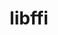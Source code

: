 ---
title: "libffi"
layout: cache
categories: [package, develop-2024-05-26]
meta: {"versions": ["3.4.4", "3.4.6"], "compilers": ["apple-clang@=15.0.0", "cce@=15.0.1", "gcc@=10.2.1", "gcc@=10.3.0", "gcc@=11.1.0", "gcc@=11.4.0", "gcc@=12.3.0", "gcc@=7.3.1", "gcc@=7.5.0", "gcc@=9.4.0", "oneapi@=2023.2.0", "oneapi@=2024.0.0"], "oss": ["amzn2", "centos7", "rhel8", "sle_hpc15", "ubuntu18.04", "ubuntu20.04", "ubuntu22.04", "ventura"], "platforms": ["darwin", "linux"], "targets": ["aarch64", "neoverse_n1", "neoverse_v1", "neoverse_v2", "ppc64le", "x86_64_v3", "x86_64_v4", "zen4"], "stacks": ["aws-isc", "aws-isc-aarch64", "aws-pcluster-neoverse_v1", "aws-pcluster-x86_64_v4", "build_systems", "data-vis-sdk", "developer-tools", "developer-tools-manylinux2014", "e4s", "e4s-cray-rhel", "e4s-cray-sles", "e4s-neoverse-v2", "e4s-neoverse_v1", "e4s-oneapi", "e4s-power", "e4s-rocm-external", "ml-darwin-aarch64-mps", "ml-linux-x86_64-cpu", "ml-linux-x86_64-cuda", "radiuss", "radiuss-aws", "radiuss-aws-aarch64", "root", "tutorial"], "num_specs": 22, "num_specs_by_stack": {"ml-darwin-aarch64-mps": 1, "root": 22, "radiuss-aws-aarch64": 2, "aws-isc-aarch64": 2, "aws-pcluster-neoverse_v1": 2, "aws-pcluster-x86_64_v4": 4, "radiuss-aws": 1, "aws-isc": 1, "e4s-cray-rhel": 1, "developer-tools-manylinux2014": 1, "e4s-cray-sles": 1, "e4s-power": 1, "build_systems": 1, "radiuss": 1, "developer-tools": 1, "data-vis-sdk": 1, "e4s-neoverse_v1": 1, "e4s-neoverse-v2": 1, "e4s": 1, "tutorial": 2, "ml-linux-x86_64-cuda": 1, "ml-linux-x86_64-cpu": 1, "e4s-rocm-external": 1, "e4s-oneapi": 1}}
spec_details: [{"hash": "ujrge3i7ua3wfarv74ujbpolup2kf5j7", "compiler": "apple-clang@=15.0.0", "versions": ["3.4.6"], "os": "ventura", "platform": "darwin", "target": "aarch64", "variants": ["build_system=autotools"], "stacks": ["ml-darwin-aarch64-mps", "root"], "size": "-", "tarball": "https://binaries.spack.io/develop-2024-05-26/build_cache/darwin-ventura-aarch64/apple-clang-15.0.0/libffi-3.4.6/darwin-ventura-aarch64-apple-clang-15.0.0-libffi-3.4.6-ujrge3i7ua3wfarv74ujbpolup2kf5j7.spack"}, {"hash": "ltd6z2iy6mvymgn2elmfzkf6hgjlobo3", "compiler": "gcc@=7.3.1", "versions": ["3.4.6"], "os": "amzn2", "platform": "linux", "target": "aarch64", "variants": ["build_system=autotools"], "stacks": ["root", "radiuss-aws-aarch64", "aws-isc-aarch64"], "size": "-", "tarball": "https://binaries.spack.io/develop-2024-05-26/build_cache/linux-amzn2-aarch64/gcc-7.3.1/libffi-3.4.6/linux-amzn2-aarch64-gcc-7.3.1-libffi-3.4.6-ltd6z2iy6mvymgn2elmfzkf6hgjlobo3.spack"}, {"hash": "syssnqbyifyqvpoddhyvxxfrqrw7vpyi", "compiler": "gcc@=12.3.0", "versions": ["3.4.6"], "os": "amzn2", "platform": "linux", "target": "neoverse_n1", "variants": ["build_system=autotools"], "stacks": ["aws-pcluster-neoverse_v1", "root"], "size": "-", "tarball": "https://binaries.spack.io/develop-2024-05-26/build_cache/linux-amzn2-neoverse_n1/gcc-12.3.0/libffi-3.4.6/linux-amzn2-neoverse_n1-gcc-12.3.0-libffi-3.4.6-syssnqbyifyqvpoddhyvxxfrqrw7vpyi.spack"}, {"hash": "7i2q44gfbimldfqgm2x3bauizywxqwb5", "compiler": "gcc@=7.3.1", "versions": ["3.4.6"], "os": "amzn2", "platform": "linux", "target": "neoverse_n1", "variants": ["build_system=autotools"], "stacks": ["root", "radiuss-aws-aarch64", "aws-isc-aarch64"], "size": "-", "tarball": "https://binaries.spack.io/develop-2024-05-26/build_cache/linux-amzn2-neoverse_n1/gcc-7.3.1/libffi-3.4.6/linux-amzn2-neoverse_n1-gcc-7.3.1-libffi-3.4.6-7i2q44gfbimldfqgm2x3bauizywxqwb5.spack"}, {"hash": "cf2abwnxuswoc6lhloaqehisfu2tkpey", "compiler": "gcc@=12.3.0", "versions": ["3.4.6"], "os": "amzn2", "platform": "linux", "target": "neoverse_v1", "variants": ["build_system=autotools"], "stacks": ["aws-pcluster-neoverse_v1", "root"], "size": "-", "tarball": "https://binaries.spack.io/develop-2024-05-26/build_cache/linux-amzn2-neoverse_v1/gcc-12.3.0/libffi-3.4.6/linux-amzn2-neoverse_v1-gcc-12.3.0-libffi-3.4.6-cf2abwnxuswoc6lhloaqehisfu2tkpey.spack"}, {"hash": "hzicujelxbmcgdpmvfffisouewoje4cz", "compiler": "gcc@=12.3.0", "versions": ["3.4.6"], "os": "amzn2", "platform": "linux", "target": "x86_64_v3", "variants": ["build_system=autotools"], "stacks": ["aws-pcluster-x86_64_v4", "root"], "size": "-", "tarball": "https://binaries.spack.io/develop-2024-05-26/build_cache/linux-amzn2-x86_64_v3/gcc-12.3.0/libffi-3.4.6/linux-amzn2-x86_64_v3-gcc-12.3.0-libffi-3.4.6-hzicujelxbmcgdpmvfffisouewoje4cz.spack"}, {"hash": "evufwyzf5mlf63fmm2jjxwbrphlo6g7y", "compiler": "gcc@=7.3.1", "versions": ["3.4.6"], "os": "amzn2", "platform": "linux", "target": "x86_64_v3", "variants": ["build_system=autotools"], "stacks": ["radiuss-aws", "root", "aws-isc"], "size": "-", "tarball": "https://binaries.spack.io/develop-2024-05-26/build_cache/linux-amzn2-x86_64_v3/gcc-7.3.1/libffi-3.4.6/linux-amzn2-x86_64_v3-gcc-7.3.1-libffi-3.4.6-evufwyzf5mlf63fmm2jjxwbrphlo6g7y.spack"}, {"hash": "dm6rc4khdnjsne2voqnr7trndze7o7oi", "compiler": "cce@=15.0.1", "versions": ["3.4.6"], "os": "rhel8", "platform": "linux", "target": "zen4", "variants": ["build_system=autotools"], "stacks": ["e4s-cray-rhel", "root"], "size": "-", "tarball": "https://binaries.spack.io/develop-2024-05-26/build_cache/linux-rhel8-zen4/cce-15.0.1/libffi-3.4.6/linux-rhel8-zen4-cce-15.0.1-libffi-3.4.6-dm6rc4khdnjsne2voqnr7trndze7o7oi.spack"}, {"hash": "3g2ujkbejcf4qntr7lzo7weyytxovcr6", "compiler": "gcc@=10.2.1", "versions": ["3.4.6"], "os": "centos7", "platform": "linux", "target": "x86_64_v3", "variants": ["build_system=autotools"], "stacks": ["root", "developer-tools-manylinux2014"], "size": "-", "tarball": "https://binaries.spack.io/develop-2024-05-26/build_cache/linux-centos7-x86_64_v3/gcc-10.2.1/libffi-3.4.6/linux-centos7-x86_64_v3-gcc-10.2.1-libffi-3.4.6-3g2ujkbejcf4qntr7lzo7weyytxovcr6.spack"}, {"hash": "px4wiix3du33w72iyx5ml5im7ep5qj2g", "compiler": "oneapi@=2023.2.0", "versions": ["3.4.6"], "os": "amzn2", "platform": "linux", "target": "x86_64_v3", "variants": ["build_system=autotools"], "stacks": ["aws-pcluster-x86_64_v4", "root"], "size": "-", "tarball": "https://binaries.spack.io/develop-2024-05-26/build_cache/linux-amzn2-x86_64_v3/oneapi-2023.2.0/libffi-3.4.6/linux-amzn2-x86_64_v3-oneapi-2023.2.0-libffi-3.4.6-px4wiix3du33w72iyx5ml5im7ep5qj2g.spack"}, {"hash": "4fzn2ajapfxnhq2nnmlrdzwj2n6lqtge", "compiler": "gcc@=12.3.0", "versions": ["3.4.6"], "os": "amzn2", "platform": "linux", "target": "x86_64_v4", "variants": ["build_system=autotools"], "stacks": ["aws-pcluster-x86_64_v4", "root"], "size": "-", "tarball": "https://binaries.spack.io/develop-2024-05-26/build_cache/linux-amzn2-x86_64_v4/gcc-12.3.0/libffi-3.4.6/linux-amzn2-x86_64_v4-gcc-12.3.0-libffi-3.4.6-4fzn2ajapfxnhq2nnmlrdzwj2n6lqtge.spack"}, {"hash": "zwgsimbzk4m5qcpxjrxzx4mri3eknm75", "compiler": "oneapi@=2023.2.0", "versions": ["3.4.6"], "os": "amzn2", "platform": "linux", "target": "x86_64_v4", "variants": ["build_system=autotools"], "stacks": ["aws-pcluster-x86_64_v4", "root"], "size": "-", "tarball": "https://binaries.spack.io/develop-2024-05-26/build_cache/linux-amzn2-x86_64_v4/oneapi-2023.2.0/libffi-3.4.6/linux-amzn2-x86_64_v4-oneapi-2023.2.0-libffi-3.4.6-zwgsimbzk4m5qcpxjrxzx4mri3eknm75.spack"}, {"hash": "zmgfnpiryh2lppesvx7g2gxxsr6itynt", "compiler": "gcc@=10.3.0", "versions": ["3.4.6"], "os": "sle_hpc15", "platform": "linux", "target": "x86_64_v4", "variants": ["build_system=autotools"], "stacks": ["root", "e4s-cray-sles"], "size": "-", "tarball": "https://binaries.spack.io/develop-2024-05-26/build_cache/linux-sle_hpc15-x86_64_v4/gcc-10.3.0/libffi-3.4.6/linux-sle_hpc15-x86_64_v4-gcc-10.3.0-libffi-3.4.6-zmgfnpiryh2lppesvx7g2gxxsr6itynt.spack"}, {"hash": "r7cdg7wcv52twxp5v5vxwjun3imgcitd", "compiler": "gcc@=9.4.0", "versions": ["3.4.4"], "os": "ubuntu20.04", "platform": "linux", "target": "ppc64le", "variants": ["build_system=autotools", "patches=070b1f3"], "stacks": ["root", "e4s-power"], "size": "-", "tarball": "https://binaries.spack.io/develop-2024-05-26/build_cache/linux-ubuntu20.04-ppc64le/gcc-9.4.0/libffi-3.4.4/linux-ubuntu20.04-ppc64le-gcc-9.4.0-libffi-3.4.4-r7cdg7wcv52twxp5v5vxwjun3imgcitd.spack"}, {"hash": "4x7ln7nhrlf5iknqpsyufrsdiab2i7q7", "compiler": "gcc@=7.5.0", "versions": ["3.4.6"], "os": "ubuntu18.04", "platform": "linux", "target": "x86_64_v3", "variants": ["build_system=autotools"], "stacks": ["root", "build_systems", "radiuss", "developer-tools"], "size": "-", "tarball": "https://binaries.spack.io/develop-2024-05-26/build_cache/linux-ubuntu18.04-x86_64_v3/gcc-7.5.0/libffi-3.4.6/linux-ubuntu18.04-x86_64_v3-gcc-7.5.0-libffi-3.4.6-4x7ln7nhrlf5iknqpsyufrsdiab2i7q7.spack"}, {"hash": "gj5f5oectffx73inwysjyno5sl7afjzr", "compiler": "gcc@=11.1.0", "versions": ["3.4.6"], "os": "ubuntu20.04", "platform": "linux", "target": "x86_64_v3", "variants": ["build_system=autotools"], "stacks": ["data-vis-sdk", "root"], "size": "-", "tarball": "https://binaries.spack.io/develop-2024-05-26/build_cache/linux-ubuntu20.04-x86_64_v3/gcc-11.1.0/libffi-3.4.6/linux-ubuntu20.04-x86_64_v3-gcc-11.1.0-libffi-3.4.6-gj5f5oectffx73inwysjyno5sl7afjzr.spack"}, {"hash": "nn5wmakc7fm4lc65roieiwbqb4nhsobu", "compiler": "gcc@=11.4.0", "versions": ["3.4.4"], "os": "ubuntu22.04", "platform": "linux", "target": "neoverse_v1", "variants": ["build_system=autotools", "patches=070b1f3"], "stacks": ["root", "e4s-neoverse_v1"], "size": "-", "tarball": "https://binaries.spack.io/develop-2024-05-26/build_cache/linux-ubuntu22.04-neoverse_v1/gcc-11.4.0/libffi-3.4.4/linux-ubuntu22.04-neoverse_v1-gcc-11.4.0-libffi-3.4.4-nn5wmakc7fm4lc65roieiwbqb4nhsobu.spack"}, {"hash": "ht7ki7wyi2hy3j4kultq5cjvnxttaz7l", "compiler": "gcc@=11.4.0", "versions": ["3.4.4"], "os": "ubuntu22.04", "platform": "linux", "target": "neoverse_v2", "variants": ["build_system=autotools", "patches=070b1f3"], "stacks": ["e4s-neoverse-v2", "root"], "size": "-", "tarball": "https://binaries.spack.io/develop-2024-05-26/build_cache/linux-ubuntu22.04-neoverse_v2/gcc-11.4.0/libffi-3.4.4/linux-ubuntu22.04-neoverse_v2-gcc-11.4.0-libffi-3.4.4-ht7ki7wyi2hy3j4kultq5cjvnxttaz7l.spack"}, {"hash": "7aighofhm6wcy3hmlmehcgp2ve73v7re", "compiler": "gcc@=11.4.0", "versions": ["3.4.4"], "os": "ubuntu22.04", "platform": "linux", "target": "x86_64_v3", "variants": ["build_system=autotools", "patches=070b1f3"], "stacks": ["root", "e4s"], "size": "-", "tarball": "https://binaries.spack.io/develop-2024-05-26/build_cache/linux-ubuntu22.04-x86_64_v3/gcc-11.4.0/libffi-3.4.4/linux-ubuntu22.04-x86_64_v3-gcc-11.4.0-libffi-3.4.4-7aighofhm6wcy3hmlmehcgp2ve73v7re.spack"}, {"hash": "dcinbzl32tc7qe73qoew4eulurpzvkig", "compiler": "gcc@=11.4.0", "versions": ["3.4.6"], "os": "ubuntu22.04", "platform": "linux", "target": "x86_64_v3", "variants": ["build_system=autotools"], "stacks": ["tutorial", "ml-linux-x86_64-cuda", "root", "ml-linux-x86_64-cpu", "e4s-rocm-external"], "size": "-", "tarball": "https://binaries.spack.io/develop-2024-05-26/build_cache/linux-ubuntu22.04-x86_64_v3/gcc-11.4.0/libffi-3.4.6/linux-ubuntu22.04-x86_64_v3-gcc-11.4.0-libffi-3.4.6-dcinbzl32tc7qe73qoew4eulurpzvkig.spack"}, {"hash": "jni6wfhya2ee5vof2cypmvusgqrsth6f", "compiler": "oneapi@=2024.0.0", "versions": ["3.4.6"], "os": "ubuntu22.04", "platform": "linux", "target": "x86_64_v3", "variants": ["build_system=autotools"], "stacks": ["root", "e4s-oneapi"], "size": "-", "tarball": "https://binaries.spack.io/develop-2024-05-26/build_cache/linux-ubuntu22.04-x86_64_v3/oneapi-2024.0.0/libffi-3.4.6/linux-ubuntu22.04-x86_64_v3-oneapi-2024.0.0-libffi-3.4.6-jni6wfhya2ee5vof2cypmvusgqrsth6f.spack"}, {"hash": "cl63ri3k2kc5beigbruwikb2yfb7d7mv", "compiler": "gcc@=12.3.0", "versions": ["3.4.6"], "os": "ubuntu22.04", "platform": "linux", "target": "x86_64_v3", "variants": ["build_system=autotools"], "stacks": ["tutorial", "root"], "size": "-", "tarball": "https://binaries.spack.io/develop-2024-05-26/build_cache/linux-ubuntu22.04-x86_64_v3/gcc-12.3.0/libffi-3.4.6/linux-ubuntu22.04-x86_64_v3-gcc-12.3.0-libffi-3.4.6-cl63ri3k2kc5beigbruwikb2yfb7d7mv.spack"}]
---